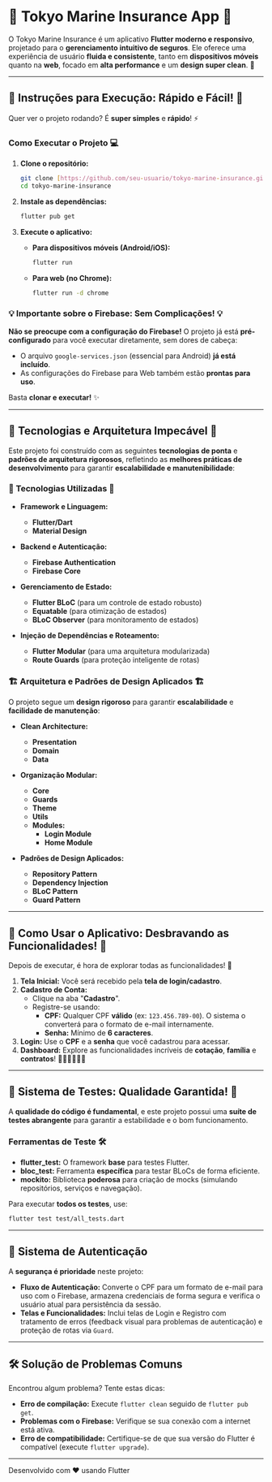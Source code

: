 # 🌟 Tokyo Marine Insurance App 🌟

O Tokyo Marine Insurance é um aplicativo **Flutter moderno e responsivo**, projetado para o **gerenciamento intuitivo de seguros**. Ele oferece uma experiência de usuário **fluida e consistente**, tanto em **dispositivos móveis** quanto na **web**, focado em **alta performance** e um **design super clean**. 🚀

---

## 🚀 Instruções para Execução: Rápido e Fácil! 🚀

Quer ver o projeto rodando? É **super simples** e **rápido**! ⚡

### Como Executar o Projeto 💻

1.  **Clone o repositório:**
    ```bash
    git clone [https://github.com/seu-usuario/tokyo-marine-insurance.git](https://github.com/seu-usuario/tokyo-marine-insurance.git)
    cd tokyo-marine-insurance
    ```

2.  **Instale as dependências:**
    ```bash
    flutter pub get
    ```

3.  **Execute o aplicativo:**
    * **Para dispositivos móveis (Android/iOS):**
        ```bash
        flutter run
        ```
    * **Para web (no Chrome):**
        ```bash
        flutter run -d chrome
        ```

### 💡 Importante sobre o Firebase: Sem Complicações! 💡

**Não se preocupe com a configuração do Firebase!** O projeto já está **pré-configurado** para você executar diretamente, sem dores de cabeça:

* O arquivo `google-services.json` (essencial para Android) **já está incluído**.
* As configurações do Firebase para Web também estão **prontas para uso**.

Basta **clonar e executar!** ✨

---

## 🚀 Tecnologias e Arquitetura Impecável 🚀

Este projeto foi construído com as seguintes **tecnologias de ponta** e **padrões de arquitetura rigorosos**, refletindo as **melhores práticas de desenvolvimento** para garantir **escalabilidade e manutenibilidade**:

### 🔧 Tecnologias Utilizadas 🔧

* **Framework e Linguagem:**
    * **Flutter/Dart**
    * **Material Design**

* **Backend e Autenticação:**
    * **Firebase Authentication**
    * **Firebase Core**

* **Gerenciamento de Estado:**
    * **Flutter BLoC** (para um controle de estado robusto)
    * **Equatable** (para otimização de estados)
    * **BLoC Observer** (para monitoramento de estados)

* **Injeção de Dependências e Roteamento:**
    * **Flutter Modular** (para uma arquitetura modularizada)
    * **Route Guards** (para proteção inteligente de rotas)

### 🏗️ Arquitetura e Padrões de Design Aplicados 🏗️

O projeto segue um **design rigoroso** para garantir **escalabilidade** e **facilidade de manutenção**:

* **Clean Architecture:**
    * **Presentation**
    * **Domain**
    * **Data**

* **Organização Modular:**
    * **Core**
    * **Guards**
    * **Theme**
    * **Utils**
    * **Modules:**
        * **Login Module**
        * **Home Module**

* **Padrões de Design Aplicados:**
    * **Repository Pattern**
    * **Dependency Injection**
    * **BLoC Pattern**
    * **Guard Pattern**

---

## 📱 Como Usar o Aplicativo: Desbravando as Funcionalidades! 🧭

Depois de executar, é hora de explorar todas as funcionalidades! 🎉

1.  **Tela Inicial:** Você será recebido pela **tela de login/cadastro**.
2.  **Cadastro de Conta:**
    * Clique na aba "**Cadastro**".
    * Registre-se usando:
        * **CPF:** Qualquer CPF **válido** (ex: `123.456.789-00`). O sistema o converterá para o formato de e-mail internamente.
        * **Senha:** Mínimo de **6 caracteres**.
3.  **Login:** Use o **CPF** e a **senha** que você cadastrou para acessar.
4.  **Dashboard:** Explore as funcionalidades incríveis de **cotação**, **família** e **contratos**! 💼👨‍👩‍👧‍👦📄

---

## 🧪 Sistema de Testes: Qualidade Garantida! 💯

A **qualidade do código é fundamental**, e este projeto possui uma **suíte de testes abrangente** para garantir a estabilidade e o bom funcionamento.

### Ferramentas de Teste 🛠️

* **flutter_test:** O framework **base** para testes Flutter.
* **bloc_test:** Ferramenta **específica** para testar BLoCs de forma eficiente.
* **mockito:** Biblioteca **poderosa** para criação de mocks (simulando repositórios, serviços e navegação).

Para executar **todos os testes**, use:
```bash
flutter test test/all_tests.dart
```
---

## 🔐 Sistema de Autenticação

A **segurança é prioridade** neste projeto:

* **Fluxo de Autenticação:** Converte o CPF para um formato de e-mail para uso com o Firebase, armazena credenciais de forma segura e verifica o usuário atual para persistência da sessão.
* **Telas e Funcionalidades:** Inclui telas de Login e Registro com tratamento de erros (feedback visual para problemas de autenticação) e proteção de rotas via `Guard`.

---

## 🛠️ Solução de Problemas Comuns

Encontrou algum problema? Tente estas dicas:

* **Erro de compilação:** Execute `flutter clean` seguido de `flutter pub get`.
* **Problemas com o Firebase:** Verifique se sua conexão com a internet está ativa.
* **Erro de compatibilidade:** Certifique-se de que sua versão do Flutter é compatível (execute `flutter upgrade`).

---

Desenvolvido com ❤️ usando Flutter
